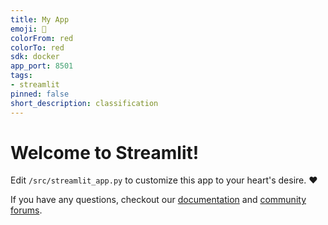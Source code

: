 ```yaml
---
title: My App
emoji: 🚀
colorFrom: red
colorTo: red
sdk: docker
app_port: 8501
tags:
- streamlit
pinned: false
short_description: classification
---
```


# Welcome to Streamlit!

Edit `/src/streamlit_app.py` to customize this app to your heart's desire. :heart:

If you have any questions, checkout our [documentation](https://docs.streamlit.io) and [community
forums](https://discuss.streamlit.io).
